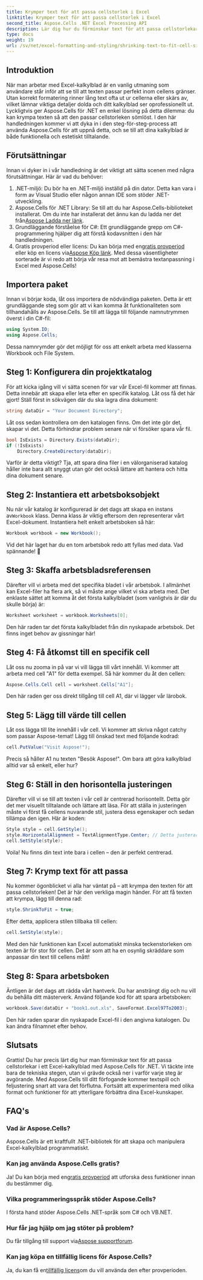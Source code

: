 ```yaml
---
title: Krymper text för att passa cellstorlek i Excel
linktitle: Krymper text för att passa cellstorlek i Excel
second_title: Aspose.Cells .NET Excel Processing API
description: Lär dig hur du förminskar text för att passa cellstorlekar i Excel med Aspose.Cells för .NET. Steg-för-steg handledning ingår. Börja optimera dina kalkylblad.
type: docs
weight: 19
url: /sv/net/excel-formatting-and-styling/shrinking-text-to-fit-cell-size/
---
```

## Introduktion
När man arbetar med Excel-kalkylblad är en vanlig utmaning som användare står inför att se till att texten passar perfekt inom cellens gränser. Utan korrekt formatering rinner lång text ofta ut ur cellerna eller skärs av, vilket lämnar viktiga detaljer dolda och ditt kalkylblad ser oprofessionellt ut. Lyckligtvis ger Aspose.Cells för .NET en enkel lösning på detta dilemma: du kan krympa texten så att den passar cellstorleken sömlöst. I den här handledningen kommer vi att dyka in i den steg-för-steg-process att använda Aspose.Cells för att uppnå detta, och se till att dina kalkylblad är både funktionella och estetiskt tilltalande. 
## Förutsättningar
Innan vi dyker in i vår handledning är det viktigt att sätta scenen med några förutsättningar. Här är vad du behöver:
1. .NET-miljö: Du bör ha en .NET-miljö inställd på din dator. Detta kan vara i form av Visual Studio eller någon annan IDE som stöder .NET-utveckling.
2.  Aspose.Cells för .NET Library: Se till att du har Aspose.Cells-biblioteket installerat. Om du inte har installerat det ännu kan du ladda ner det från[Aspose Ladda ner länk](https://releases.aspose.com/cells/net/).
3. Grundläggande förståelse för C#: Ett grundläggande grepp om C#-programmering hjälper dig att förstå kodavsnitten i den här handledningen.
4.  Gratis provperiod eller licens: Du kan börja med en[gratis provperiod](https://releases.aspose.com/) eller köp en licens via[Aspose Köp länk](https://purchase.aspose.com/buy).
Med dessa väsentligheter sorterade är vi redo att börja vår resa mot att bemästra textanpassning i Excel med Aspose.Cells!
## Importera paket
Innan vi börjar koda, låt oss importera de nödvändiga paketen. Detta är ett grundläggande steg som gör att vi kan komma åt funktionaliteten som tillhandahålls av Aspose.Cells. Se till att lägga till följande namnutrymmen överst i din C#-fil:
```csharp
using System.IO;
using Aspose.Cells;
```
Dessa namnrymder gör det möjligt för oss att enkelt arbeta med klasserna Workbook och File System.
## Steg 1: Konfigurera din projektkatalog
För att kicka igång vill vi sätta scenen för var vår Excel-fil kommer att finnas. Detta innebär att skapa eller leta efter en specifik katalog. Låt oss få det här gjort!
Ställ först in sökvägen där du ska lagra dina dokument:
```csharp
string dataDir = "Your Document Directory";
```
Låt oss sedan kontrollera om den katalogen finns. Om det inte gör det, skapar vi det. Detta förhindrar problem senare när vi försöker spara vår fil.
```csharp
bool IsExists = Directory.Exists(dataDir);
if (!IsExists)
    Directory.CreateDirectory(dataDir);
```
Varför är detta viktigt? Tja, att spara dina filer i en välorganiserad katalog håller inte bara allt snyggt utan gör det också lättare att hantera och hitta dina dokument senare.
## Steg 2: Instantiera ett arbetsboksobjekt
 Nu när vår katalog är konfigurerad är det dags att skapa en instans av`Workbook` klass. Denna klass är viktig eftersom den representerar vårt Excel-dokument.
Instantiera helt enkelt arbetsboken så här:
```csharp
Workbook workbook = new Workbook();
```
Vid det här laget har du en tom arbetsbok redo att fyllas med data. Vad spännande! 🎉
## Steg 3: Skaffa arbetsbladsreferensen
Därefter vill vi arbeta med det specifika bladet i vår arbetsbok. I allmänhet kan Excel-filer ha flera ark, så vi måste ange vilket vi ska arbeta med.
Det enklaste sättet att komma åt det första kalkylbladet (som vanligtvis är där du skulle börja) är:
```csharp
Worksheet worksheet = workbook.Worksheets[0];
```
Den här raden tar det första kalkylbladet från din nyskapade arbetsbok. Det finns inget behov av gissningar här!
## Steg 4: Få åtkomst till en specifik cell
Låt oss nu zooma in på var vi vill lägga till vårt innehåll. Vi kommer att arbeta med cell "A1" för detta exempel.
Så här kommer du åt den cellen:
```csharp
Aspose.Cells.Cell cell = worksheet.Cells["A1"];
```
Den här raden ger oss direkt tillgång till cell A1, där vi lägger vår lärobok.
## Steg 5: Lägg till värde till cellen
Låt oss lägga till lite innehåll i vår cell. Vi kommer att skriva något catchy som passar Aspose-temat!
Lägg till önskad text med följande kodrad:
```csharp
cell.PutValue("Visit Aspose!");
```
Precis så håller A1 nu texten "Besök Aspose!". Om bara att göra kalkylblad alltid var så enkelt, eller hur?
## Steg 6: Ställ in den horisontella justeringen
Därefter vill vi se till att texten i vår cell är centrerad horisontellt. Detta gör det mer visuellt tilltalande och lättare att läsa.
För att ställa in justeringen måste vi först få cellens nuvarande stil, justera dess egenskaper och sedan tillämpa den igen. Här är koden:
```csharp
Style style = cell.GetStyle();
style.HorizontalAlignment = TextAlignmentType.Center; // Detta justerar texten till mitten
cell.SetStyle(style);
```
Voila! Nu finns din text inte bara i cellen – den är perfekt centrerad.
## Steg 7: Krymp text för att passa
Nu kommer ögonblicket vi alla har väntat på – att krympa den texten för att passa cellstorleken! Det är här den verkliga magin händer.
För att få texten att krympa, lägg till denna rad:
```csharp
style.ShrinkToFit = true;
```
Efter detta, applicera stilen tillbaka till cellen:
```csharp
cell.SetStyle(style);
```
Med den här funktionen kan Excel automatiskt minska teckenstorleken om texten är för stor för cellen. Det är som att ha en osynlig skräddare som anpassar din text till cellens mått!
## Steg 8: Spara arbetsboken
Äntligen är det dags att rädda vårt hantverk. Du har ansträngt dig och nu vill du behålla ditt mästerverk.
Använd följande kod för att spara arbetsboken:
```csharp
workbook.Save(dataDir + "book1.out.xls", SaveFormat.Excel97To2003);
```
Den här raden sparar din nyskapade Excel-fil i den angivna katalogen. Du kan ändra filnamnet efter behov.
## Slutsats
Grattis! Du har precis lärt dig hur man förminskar text för att passa cellstorlekar i ett Excel-kalkylblad med Aspose.Cells för .NET. Vi täckte inte bara de tekniska stegen, utan vi grävde också ner i varför varje steg är avgörande. Med Aspose.Cells till ditt förfogande kommer textspill och feljustering snart att vara det förflutna. Fortsätt att experimentera med olika format och funktioner för att ytterligare förbättra dina Excel-kunskaper.
## FAQ's
### Vad är Aspose.Cells?  
Aspose.Cells är ett kraftfullt .NET-bibliotek för att skapa och manipulera Excel-kalkylblad programmatiskt.
### Kan jag använda Aspose.Cells gratis?  
 Ja! Du kan börja med en[gratis provperiod](https://releases.aspose.com/) att utforska dess funktioner innan du bestämmer dig.
### Vilka programmeringsspråk stöder Aspose.Cells?  
I första hand stöder Aspose.Cells .NET-språk som C# och VB.NET.
### Hur får jag hjälp om jag stöter på problem?  
 Du får tillgång till support via[Aspose supportforum](https://forum.aspose.com/c/cells/9).
### Kan jag köpa en tillfällig licens för Aspose.Cells?  
 Ja, du kan få en[tillfällig licens](https://purchase.aspose.com/temporary-license/)om du vill använda den efter provperioden.